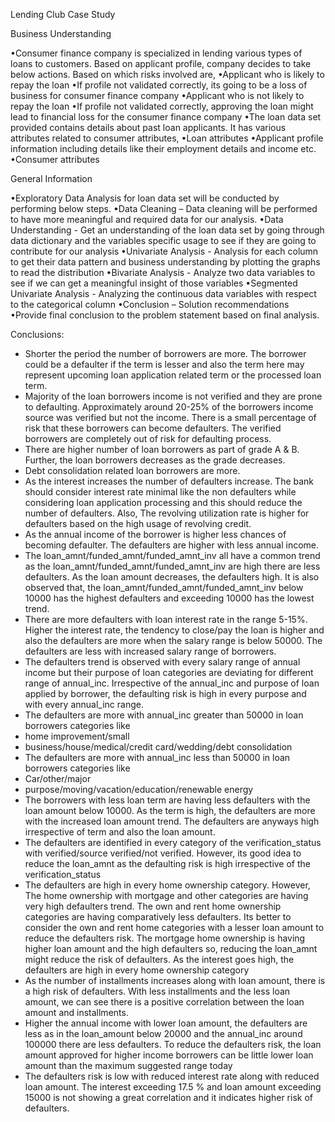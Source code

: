 
Lending Club Case Study


Business Understanding

•Consumer finance company is specialized in lending various types of loans to customers. Based on applicant profile, company decides to take below actions. Based on which risks involved are,
•Applicant who is likely to repay the loan
•If profile not validated correctly, its going to be a loss of business for consumer finance company
•Applicant who is not likely to repay the loan
•If profile not validated correctly, approving the loan might lead to financial loss for the consumer finance company
•The loan data set provided contains details about past loan applicants. It has various attributes related to consumer attributes, 
•Loan attributes 
•Applicant profile information including details like their employment details and income etc.
•Consumer attributes


General Information

•Exploratory Data Analysis for loan data set will be conducted by performing below steps.
•Data Cleaning – Data cleaning will be performed to have more meaningful and required data for our analysis.
•Data Understanding - Get an understanding of the loan data set by going through data dictionary and the variables specific usage to see if they are going to contribute for our analysis 
•Univariate Analysis - Analysis for each column to get their data pattern and business understanding by plotting the graphs to read the distribution
•Bivariate Analysis - Analyze two data variables to see if we can get a meaningful insight of those variables
•Segmented Univariate Analysis - Analyzing the continuous data variables with respect to the categorical column
•Conclusion – Solution recommendations
•Provide final conclusion to the problem statement based on final analysis.

Conclusions:
- Shorter the period the number of borrowers are more. The borrower could be a defaulter if the term is lesser and also the term here may represent upcoming loan application related term or the processed loan term.
- Majority of the loan borrowers income is not verified and they are prone to defaulting. Approximately around 20-25% of the borrowers income source was verified but not the income. There is a small percentage of risk that these borrowers can become defaulters. The verified borrowers are completely out of risk for defaulting process.
- There are higher number of loan borrowers as part of grade A & B. Further, the loan borrowers decreases as the grade decreases.
- Debt consolidation related loan borrowers are more.
- As the interest increases the number of defaulters increase. The bank should consider interest rate minimal like the non defaulters while considering loan application processing and this should reduce the number of defaulters. Also, The revolving utilization rate is higher for defaulters based on the high usage of revolving credit.
- As the annual income of the borrower is higher less chances of becoming defaulter. The defaulters are higher with less annual income.
- The loan_amnt/funded_amnt/funded_amnt_inv all have a common trend as the loan_amnt/funded_amnt/funded_amnt_inv are high there are less defaulters. As the loan amount decreases, the defaulters high. It is also observed that, the loan_amnt/funded_amnt/funded_amnt_inv below 10000 has the highest defaulters and exceeding 10000 has the lowest trend.
- There are more defaulters with loan interest rate in the range 5-15%. Higher the interest rate, the tendency to close/pay the loan is higher and also the defaulters are more when the salary range is below 50000. The defaulters are less with increased salary range of borrowers.
- The defaulters trend is observed with every salary range of annual income but their purpose of loan categories are deviating for different range of annual_inc. Irrespective of the annual_inc and purpose of loan applied by borrower, the defaulting risk is high in every purpose and with every annual_inc range.
- The defaulters are more with annual_inc greater than 50000 in loan borrowers categories like
-   home improvement/small        
-   business/house/medical/credit card/wedding/debt consolidation
- The defaulters are more with annual_inc less than 50000 in loan borrowers categories like
-  Car/other/major           
-  purpose/moving/vacation/education/renewable energy
- The borrowers with less loan term are having less defaulters with the loan amount below 10000. As the term is high, the defaulters are more with the increased loan amount trend. The defaulters are anyways high irrespective of term and also the loan amount.
- The defaulters are identified in every category of the verification_status with verified/source verified/not verified. However, its good idea to reduce the loan_amnt as the defaulting risk is high irrespective of the verification_status
- The defaulters are high in every home ownership category. However, The home ownership with mortgage and other categories are having very high defaulters trend. The own and rent home ownership categories are having comparatively less defaulters. Its better to consider the own and rent home categories with a lesser loan amount to reduce the defaulters risk. The mortgage home ownership is having higher loan amount and the high defaulters so, reducing the loan_amnt might reduce the risk of defaulters. As the interest goes high, the defaulters are high in every home ownership category
- As the number of installments increases along with loan amount, there is a high risk of defaulters. With less installments and the less loan amount, we can see there is a positive correlation between the loan amount and installments.
- Higher the annual income with lower loan amount, the defaulters are less as in the loan_amount below 20000 and the annual_inc around 100000 there are less defaulters. To reduce the defaulters risk, the loan amount approved for higher income borrowers can be little lower loan amount than the maximum suggested range today
- The defaulters risk is low with reduced interest rate along with reduced loan amount. The interest exceeding 17.5 % and loan amount exceeding 15000 is not showing a great correlation and it indicates higher risk of defaulters.

